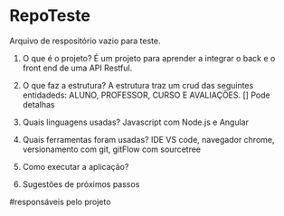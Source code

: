 # RepoTeste
Arquivo de respositório vazio para teste.

1. O que é o projeto?
   É um projeto para aprender a integrar o back e o front end de uma API Restful.
2. O que faz a estrutura?
   A estrutura traz um crud das seguintes entidadeds: ALUNO, PROFESSOR, CURSO E AVALIAÇÕES. [] Pode detalhas
3. Quais linguagens usadas?
  Javascript com Node.js e Angular
4. Quais ferramentas foram usadas?
   IDE VS code, navegador chrome, versionamento com git, gitFlow com sourcetree
5. Como executar a aplicação?

6. Sugestôes de próximos passos


#responsáveis pelo projeto
